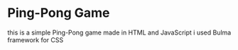 # Ping-Pong Game
this is a simple Ping-Pong game made in HTML and JavaScript
i used Bulma framework for CSS
